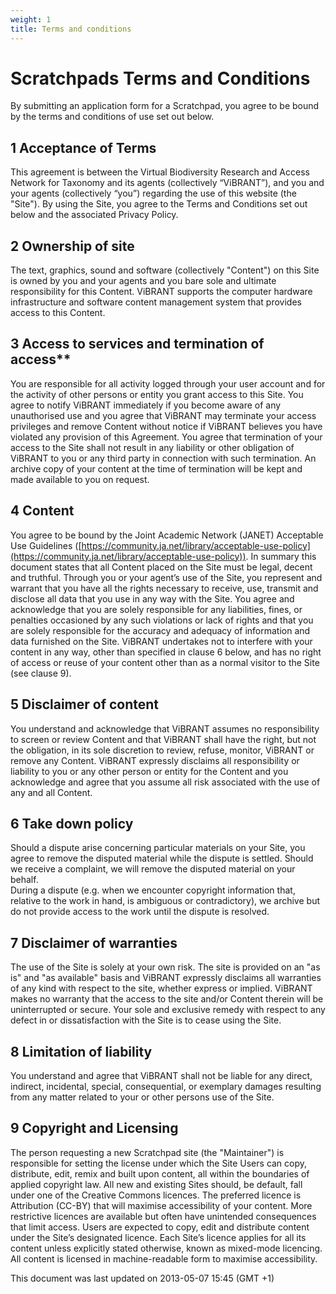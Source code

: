 ```yaml
---
weight: 1
title: Terms and conditions
---
```


# Scratchpads Terms and Conditions

By submitting an application form for a Scratchpad, you agree to be bound by the
terms and conditions of use set out below.

## 1 Acceptance of Terms

This agreement is between the Virtual Biodiversity Research and Access Network
for Taxonomy and its agents (collectively “ViBRANT”), and you and your agents
(collectively “you”) regarding the use of this website (the "Site"). By using
the Site, you agree to the Terms and Conditions set out below and the associated
Privacy Policy.

## 2 Ownership of site

The text, graphics, sound and software (collectively "Content") on this Site is
owned by you and your agents and you bare sole and ultimate responsibility for
this Content. ViBRANT supports the computer hardware infrastructure and software
content management system that provides access to this Content.

## 3 Access to services and termination of access\**

You are responsible for all activity logged through your user account and for
the activity of other persons or entity you grant access to this Site. You agree
to notify ViBRANT immediately if you become aware of any unauthorised use and
you agree that ViBRANT may terminate your access privileges and remove Content
without notice if ViBRANT believes you have violated any provision of this
Agreement. You agree that termination of your access to the Site shall not
result in any liability or other obligation of ViBRANT to you or any third party
in connection with such termination. An archive copy of your content at the time
of termination will be kept and made available to you on request.

## 4 Content

You agree to be bound by the Joint Academic Network (JANET) Acceptable Use
Guidelines
([https://community.ja.net/library/acceptable-use-policy](https://community.ja.net/library/acceptable-use-policy)).
In summary this document states that all Content placed on the Site must be
legal, decent and truthful. Through you or your agent’s use of the Site, you
represent and warrant that you have all the rights necessary to receive, use,
transmit and disclose all data that you use in any way with the Site. You agree
and acknowledge that you are solely responsible for any liabilities, fines, or
penalties occasioned by any such violations or lack of rights and that you are
solely responsible for the accuracy and adequacy of information and data
furnished on the Site. ViBRANT undertakes not to interfere with your content in
any way, other than specified in clause 6 below, and has no right of access or
reuse of your content other than as a normal visitor to the Site (see clause 9).

## 5 Disclaimer of content

You understand and acknowledge that ViBRANT assumes no responsibility to screen
or review Content and that ViBRANT shall have the right, but not the obligation,
in its sole discretion to review, refuse, monitor, ViBRANT or remove any
Content. ViBRANT expressly disclaims all responsibility or liability to you or
any other person or entity for the Content and you acknowledge and agree that
you assume all risk associated with the use of any and all Content.

## 6 Take down policy

Should a dispute arise concerning particular materials on your Site, you agree
to remove the disputed material while the dispute is settled. Should we receive
a complaint, we will remove the disputed material on your behalf.<br> During a
dispute (e.g. when we encounter copyright information that, relative to the work
in hand, is ambiguous or contradictory), we archive but do not provide access to
the work until the dispute is resolved.

## 7 Disclaimer of warranties

The use of the Site is solely at your own risk. The site is provided on an "as
is" and "as available" basis and ViBRANT expressly disclaims all warranties of
any kind with respect to the site, whether express or implied. ViBRANT makes no
warranty that the access to the site and/or Content therein will be
uninterrupted or secure. Your sole and exclusive remedy with respect to any
defect in or dissatisfaction with the Site is to cease using the Site.

## 8 Limitation of liability

You understand and agree that ViBRANT shall not be liable for any direct,
indirect, incidental, special, consequential, or exemplary damages resulting
from any matter related to your or other persons use of the Site.

## 9 Copyright and Licensing

The person requesting a new Scratchpad site (the "Maintainer") is responsible
for setting the license under which the Site Users can copy, distribute, edit,
remix and built upon content, all within the boundaries of applied copyright
law. All new and existing Sites should, be default, fall under one of the
Creative Commons licences. The preferred licence is Attribution (CC-BY) that
will maximise accessibility of your content. More restrictive licences are
available but often have unintended consequences that limit access. Users are
expected to copy, edit and distribute content under the Site’s designated
licence. Each Site’s licence applies for all its content unless explicitly
stated otherwise, known as mixed-mode licencing. All content is licensed in
machine-readable form to maximise accessibility.

This document was last updated on 2013-05-07 15:45 (GMT +1)
